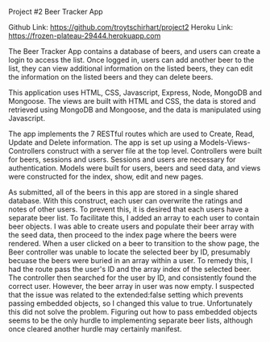 
Project #2
Beer Tracker App

Github Link:  https://github.com/troytschirhart/project2
Heroku Link:  https://frozen-plateau-29444.herokuapp.com

The Beer Tracker App contains a database of beers, and users can create a login to access the list.  Once logged in, users can add another beer to the list, they can view additional information on the listed beers, they can edit the information on the listed beers and they can delete beers.  

This application uses HTML, CSS, Javascript, Express, Node, MongoDB and Mongoose.  The views are built with HTML and CSS, the data is stored and retrieved using MongoDB and Mongoose, and the data is manipulated using Javascript.  

The app implements the 7 RESTful routes which are used to Create, Read, Update and Delete information. The app is set up using a Models-Views-Controllers construct with a server file at the top level.  Controllers were built for beers, sessions and users.  Sessions and users are necessary for authentication.  Models were built for users, beers and seed data, and views were constructed for the index, show, edit and new pages.

As submitted, all of the beers in this app are stored in a single shared database.  With this construct, each user can overwrite the ratings and notes of other users.  To prevent this, it is desired that each users have a separate beer list.  To facilitate this, I added an array to each user to contain beer objects.  I was able to create users and populate their beer array with the seed data, then proceed to the index page where the beers were rendered.  When a user clicked on a beer to transition to the show page, the Beer controller was unable to locate the selected beer by ID, presumably becuase the beers were buried in an array within a user.  To remedy this, I had the route pass the user's ID and the array index of the selected beer.  The controller then searched for the user by ID, and consistently found the correct user.  However, the beer array in user was now empty.  I suspected that the issue was related to the extended:false setting which prevents passing embedded objects, so I changed this value to true.  Unfortunately this did not solve the problem.  Figuring out how to pass embedded objects seems to be the only hurdle to implementing separate beer lists, although once cleared another hurdle may certainly manifest.
